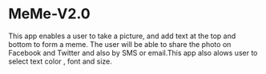 # MeMe-V2.0
This app enables a user to take a picture, and add text at the top and bottom to form a meme. The user will be able to share the photo on Facebook and Twitter and also by SMS or email.This app also alows user to select text color , font and size.
